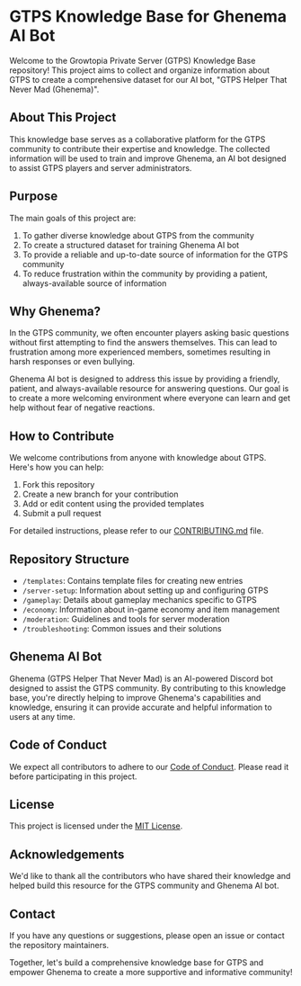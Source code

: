# GTPS Knowledge Base for Ghenema AI Bot

Welcome to the Growtopia Private Server (GTPS) Knowledge Base repository! This project aims to collect and organize information about GTPS to create a comprehensive dataset for our AI bot, "GTPS Helper That Never Mad (Ghenema)".

## About This Project

This knowledge base serves as a collaborative platform for the GTPS community to contribute their expertise and knowledge. The collected information will be used to train and improve Ghenema, an AI bot designed to assist GTPS players and server administrators.

## Purpose

The main goals of this project are:
1. To gather diverse knowledge about GTPS from the community
2. To create a structured dataset for training Ghenema AI bot
3. To provide a reliable and up-to-date source of information for the GTPS community
4. To reduce frustration within the community by providing a patient, always-available source of information

## Why Ghenema?

In the GTPS community, we often encounter players asking basic questions without first attempting to find the answers themselves. This can lead to frustration among more experienced members, sometimes resulting in harsh responses or even bullying.

Ghenema AI bot is designed to address this issue by providing a friendly, patient, and always-available resource for answering questions. Our goal is to create a more welcoming environment where everyone can learn and get help without fear of negative reactions.

## How to Contribute

We welcome contributions from anyone with knowledge about GTPS. Here's how you can help:

1. Fork this repository
2. Create a new branch for your contribution
3. Add or edit content using the provided templates
4. Submit a pull request

For detailed instructions, please refer to our [CONTRIBUTING.md](CONTRIBUTING.md) file.

## Repository Structure

- `/templates`: Contains template files for creating new entries
- `/server-setup`: Information about setting up and configuring GTPS
- `/gameplay`: Details about gameplay mechanics specific to GTPS
- `/economy`: Information about in-game economy and item management
- `/moderation`: Guidelines and tools for server moderation
- `/troubleshooting`: Common issues and their solutions

## Ghenema AI Bot

Ghenema (GTPS Helper That Never Mad) is an AI-powered Discord bot designed to assist the GTPS community. By contributing to this knowledge base, you're directly helping to improve Ghenema's capabilities and knowledge, ensuring it can provide accurate and helpful information to users at any time.

## Code of Conduct

We expect all contributors to adhere to our [Code of Conduct](CODE_OF_CONDUCT.md). Please read it before participating in this project.

## License

This project is licensed under the [MIT License](LICENSE.md).

## Acknowledgements

We'd like to thank all the contributors who have shared their knowledge and helped build this resource for the GTPS community and Ghenema AI bot.

## Contact

If you have any questions or suggestions, please open an issue or contact the repository maintainers.

Together, let's build a comprehensive knowledge base for GTPS and empower Ghenema to create a more supportive and informative community!